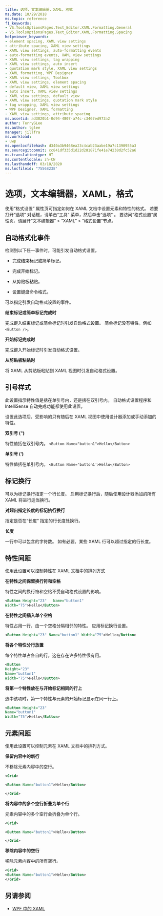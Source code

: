 ```yaml
---
title: 选项，文本编辑器，XAML，格式
ms.date: 10/29/2018
ms.topic: reference
f1_keywords:
- VS.ToolsOptionsPages.Text_Editor.XAML.Formatting.General
- VS.ToolsOptionsPages.Text_Editor.XAML.Formatting.Spacing
helpviewer_keywords:
- element spacing, XAML view settings
- attribute spacing, XAML view settings
- XAML view settings, auto-formatting events
- auto-formatting events, XAML view settings
- XAML view settings, tag wrapping
- XAML view settings, auto insert
- quotation mark style, XAML view settings
- XAML formatting, WPF Designer
- XAML view settings, Toolbox
- XAML view settings, element spacing
- default view, XAML view settings
- auto insert, XAML view settings
- XAML view settings, default view
- XAML view settings, quotation mark style
- tag wrapping, XAML view settings
- WPF Designer, XAML formatting
- XAML view settings, attribute spacing
ms.assetid: ad3820b1-0d94-4807-a74c-c3467ed973a2
author: TerryGLee
ms.author: tglee
manager: jillfra
ms.workload:
- uwp
ms.openlocfilehash: d340a3b9468ea23c4cab23aabe19a7c1390955a3
ms.sourcegitcommit: cc841df335d1d22d281871fe41e74238d2fc52a6
ms.translationtype: HT
ms.contentlocale: zh-CN
ms.lasthandoff: 03/18/2020
ms.locfileid: "75568238"
---
```

# <a name="options-text-editor-xaml-formatting"></a>选项，文本编辑器，XAML，格式

使用“格式设置”  属性页可指定如何在 XAML 文档中设置元素和特性的格式。 若要打开“选项”  对话框，请单击“工具”  菜单，然后单击“选项”  。 要访问“格式设置”属性页，请展开“文本编辑器” > “XAML” > “格式设置”节点。

## <a name="auto-formatting-events"></a>自动格式化事件

检测到以下任一事件时，可能引发自动格式设置。

- 完成结束标记或简单标记。

- 完成开始标记。

- 从剪贴板粘贴。

- 设置键盘命令格式。

可以指定引发自动格式设置的事件。

**结束标记或简单标记完成时**

完成键入结束标记或简单标记时引发自动格式设置。 简单标记没有特性，例如 `<Button />`。

**开始标记完成时**

完成键入开始标记时引发自动格式设置。

**从剪贴板粘贴时**

将 XAML 从剪贴板粘贴到 XAML 视图时引发自动格式设置。

## <a name="quotation-mark-style"></a>引号样式

此设置指示特性值是括在单引号内，还是括在双引号内。 自动格式设置程序和 IntelliSense 自动完成功能都使用此设置。

设置此选项后，受影响的只有随后在 XAML 视图中使用设计器添加或手动添加的特性。

**双引号 (")**

特性值括在双引号内。
`<Button Name="button1">Hello</Button>`

**单引号 (')**

特性值括在单引号内。
`<Button Name='button1'>Hello</Button>`

## <a name="tag-wrapping"></a>标记换行

可以为标记换行指定一个行长度。 启用标记换行后，随后使用设计器添加的所有 XAML 将进行适当换行。

**对超出指定长度的标记执行换行**

指定是否在“长度”  指定的行长度处换行。

**长度**

一行中可以包含的字符数。 如有必要，某些 XAML 行可以超过指定的行长度。

## <a name="attribute-spacing"></a>特性间距

使用此设置可以控制特性在 XAML 文档中的排列方式

**在特性之间保留换行符和空格**

特性之间的换行符和空格不受自动格式设置的影响。

```xml
<Button Height="23"   Name="button1"
Width="75">Hello</Button>
```

**在特性之间插入单个空格**

特性占用一行，由一个空格分隔相邻的特性。 应用标记换行设置。

```xml
<Button Height="23" Name="button1" Width="75">Hello</Button>
```

**将各个特性分行放置**

每个特性单占各自的行，这在存在许多特性很有用。

```xml
<Button
Height="23"
Name="button1"
Width="75">Hello</Button>
```

**将第一个特性放在与开始标记相同的行上**

选中该项时，第一个特性与元素的开始标记显示在同一行上。

```xml
<Button Height="23"
Name="button1"
Width="75">Hello</Button>
```

## <a name="element-spacing"></a>元素间距

使用此设置可以控制元素在 XAML 文档中的排列方式。

**保留内容中的新行**

不移除元素内容中的空行。

```xml
<Grid>

<Button Name="button1">Hello</Button>

</Grid>
```

**将内容中的多个空行折叠为单个行**

元素内容中的多个空行会折叠为单个行。

```xml
<Grid>

<Button Name="button1">Hello</Button>

</Grid>
```

**移除内容中的空行**

移除元素内容中的所有空行。

```xml
<Grid>
<Button Name="button1">Hello</Button>
</Grid>
```

## <a name="see-also"></a>另请参阅

- [WPF 中的 XAML](/dotnet/framework/wpf/advanced/xaml-in-wpf)
